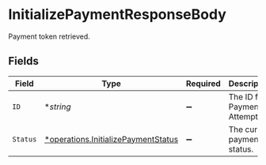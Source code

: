 # InitializePaymentResponseBody

Payment token retrieved.


## Fields

| Field                                                                                            | Type                                                                                             | Required                                                                                         | Description                                                                                      |
| ------------------------------------------------------------------------------------------------ | ------------------------------------------------------------------------------------------------ | ------------------------------------------------------------------------------------------------ | ------------------------------------------------------------------------------------------------ |
| `ID`                                                                                             | **string*                                                                                        | :heavy_minus_sign:                                                                               | The ID for a Payment Attempt                                                                     |
| `Status`                                                                                         | [*operations.InitializePaymentStatus](../../../pkg/models/operations/initializepaymentstatus.md) | :heavy_minus_sign:                                                                               | The current payment status.                                                                      |